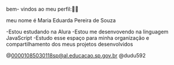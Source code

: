 bem- vindos ao meu perfil:🩵🌟

meu nome é Maria Eduarda Pereira de Souza 

-Estou estudando na Alura
-Estou me desenvovendo na linguagem JavaScript
-Estudo esse espaço para minha organização e compartilhamento dos meus projetos desenvolvidos 

@00001085030118sp@al.educacao.sp.gov.br
@dudu592
